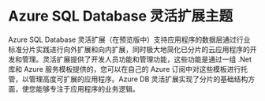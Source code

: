 <properties title="Azure SQL Database Elastic Scale" pageTitle="Azure SQL Database 灵活扩展" description="文档结构图，是 Azure SQL DB 的灵活扩展功能内容的可视表格" metaKeywords="sharding scaling, Azure SQL DB sharding, elastic scale" services="sql-database" documentationCenter="" manager="jhubbard" authors="sidneyh@microsoft.com"/>
<tags ms.service="sql-database"
    ms.date="02/16/2015"
    wacn.date=""
    />

# Azure SQL Database 灵活扩展主题
Azure SQL Database 灵活扩展（在预览版中）支持应用程序的数据层通过行业标准分片实践进行向外扩展和向内扩展，同时极大地简化已分片的云应用程序的开发和管理。灵活扩展提供了开发人员功能和管理功能，这些功能是通过一组 .Net 库和 Azure 服务模板提供的，您可以在自己的 Azure 订阅中对这些模板进行托管，以管理高度可扩展的应用程序。Azure DB 灵活扩展实现了分片的基础结构方面，使您能够专注于应用程序的业务逻辑。 

<object type="image/svg+xml" data="https://sidneyhcontent.blob.core.windows.net/documentation/ElasticScaleMapcoded.svg" width="100%" height="100%">
</object>
